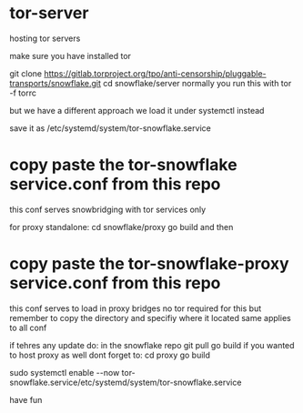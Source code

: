 # tor-server
hosting tor servers

make sure you have installed tor

git clone https://gitlab.torproject.org/tpo/anti-censorship/pluggable-transports/snowflake.git
cd snowflake/server
normally you run this with
tor -f torrc

but we have a different approach
we load it under systemctl instead

save it as /etc/systemd/system/tor-snowflake.service

# copy paste the tor-snowflake service.conf from this repo
this conf serves snowbridging with tor services only

for proxy standalone:
cd snowflake/proxy
go build
and then
# copy paste the tor-snowflake-proxy service.conf from this repo
this conf serves to load in proxy bridges no tor required for this but remember to copy the directory and specifiy where it located same applies to all conf

if tehres any update
do:
in the snowflake repo
git pull
go build
if you wanted to host proxy as well dont forget to:
cd proxy 
go build

sudo systemctl enable --now tor-snowflake.service/etc/systemd/system/tor-snowflake.service

have fun
